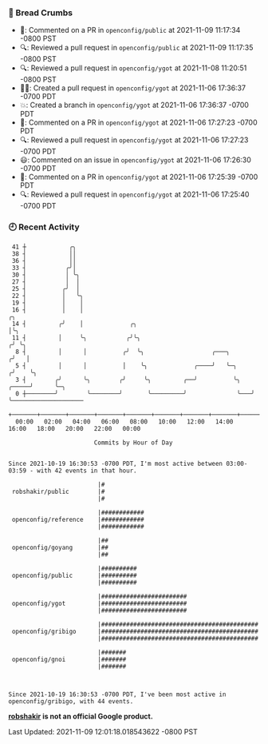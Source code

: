 ### 🍞 Bread Crumbs

 * 💬: Commented on a PR in  `openconfig/public` at 2021-11-09 11:17:34 -0800 PST
 * 🔍: Reviewed a pull request in  `openconfig/public` at 2021-11-09 11:17:35 -0800 PST
 * 🔍: Reviewed a pull request in  `openconfig/ygot` at 2021-11-08 11:20:51 -0800 PST
 * ✍🏼: Created a pull request in `openconfig/ygot` at 2021-11-06 17:36:37 -0700 PDT
 * 💥: Created a branch in `openconfig/ygot` at 2021-11-06 17:36:37 -0700 PDT
 * 💬: Commented on a PR in  `openconfig/ygot` at 2021-11-06 17:27:23 -0700 PDT
 * 🔍: Reviewed a pull request in  `openconfig/ygot` at 2021-11-06 17:27:23 -0700 PDT
 * 😃: Commented on an issue in `openconfig/ygot` at 2021-11-06 17:26:30 -0700 PDT
 * 💬: Commented on a PR in  `openconfig/ygot` at 2021-11-06 17:25:39 -0700 PDT
 * 🔍: Reviewed a pull request in  `openconfig/ygot` at 2021-11-06 17:25:40 -0700 PDT

### 🕘 Recent Activity
```
 41 ┼            ╭╮
 38 ┤            ││
 36 ┤            ││
 33 ┤           ╭╯│
 30 ┤           │ ╰╮
 27 ┤           │  │
 25 ┤          ╭╯  │
 22 ┤          │   ╰╮
 19 ┤          │    │
 16 ┤          │    │                                                        ╭╮
 14 ┤         ╭╯    │             ╭╮                                         │╰╮
 11 ┤         │     ╰╮           ╭╯╰╮                                       ╭╯ ╰╮
  8 ┤         │      │          ╭╯  ╰╮                   ╭───╮             ╭╯   │
  5 ┤         │      │          │    ╰╮             ╭────╯   ╰─╮          ╭╯    ╰╮
  3 ┤        ╭╯      ╰╮        ╭╯     ╰╮         ╭──╯          ╰╮   ╭─────╯      ╰─╮
  0 ┼────────╯        ╰────────╯       ╰─────────╯              ╰───╯              ╰────────────────────
    +───────+───────+───────+───────+───────+───────+───────+───────+───────+───────+───────+───────+────
  00:00   02:00   04:00   06:00   08:00   10:00   12:00   14:00   16:00   18:00   20:00   22:00   00:00   

						Commits by Hour of Day


Since 2021-10-19 16:30:53 -0700 PDT, I'm most active between 03:00-03:59 - with 42 events in that hour.

```



```
                         |#
 robshakir/public        |#
                         |#

                         |############
 openconfig/reference    |############
                         |############

                         |##
 openconfig/goyang       |##
                         |##

                         |##########
 openconfig/public       |##########
                         |##########

                         |########################
 openconfig/ygot         |########################
                         |########################

                         |############################################
 openconfig/gribigo      |############################################
                         |############################################

                         |#######
 openconfig/gnoi         |#######
                         |#######



Since 2021-10-19 16:30:53 -0700 PDT, I've been most active in openconfig/gribigo, with 44 events.

```
**[robshakir](mailto:robjs@google.com) is not an official Google product.**  


Last Updated: 2021-11-09 12:01:18.018543622 -0800 PST
